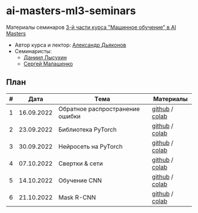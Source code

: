 # ai-masters-ml3-seminars
Материалы семинаров [3-й части курса "Машинное обучение" в AI Masters](https://aimasters.ru/ml3)

* Автор курса и лектор: [Александр Дьяконов](https://github.com/Dyakonov)
* Семинаристы:
  * [Даниил Лысухин](https://github.com/lysukhin)
  * [Сергей Малашенко](https://github.com/SergeyMalashenko)
  
## План

|#  |Дата       |Tема                                         |Материалы                                                            
|---|-----------|---------------------------------------------|---------------------------------------------------------------------|
|1  |16.09.2022 |Обратное распространение ошибки              |[github](01_backprop/seminar01_backprop.ipynb) / [colab](https://githubtocolab.com/lysukhin/ai-masters-ml3-seminars/blob/main/01_backprop/seminar01_backprop.ipynb)|
|2  |23.09.2022 |Библиотека PyTorch                           |[github](02_pytorch/seminar02_pytorch.ipynb) / [colab](https://githubtocolab.com/lysukhin/ai-masters-ml3-seminars/blob/main/02_pytorch/seminar02_pytorch.ipynb)|
|3  |30.09.2022 |Нейросеть на PyTorch                         |[github](03_neuralnet/seminar03_neuralnet.ipynb) / [colab](https://githubtocolab.com/lysukhin/ai-masters-ml3-seminars/blob/main/03_neuralnet/seminar03_neuralnet.ipynb)|
|4  |07.10.2022 |Свертки & сети                               |[github](04_convolutions/seminar04_convolutions.ipynb) / [colab](https://githubtocolab.com/lysukhin/ai-masters-ml3-seminars/blob/main/04_convolutions/seminar04_convolutions.ipynb)|
|5  |14.10.2022 |Обучение CNN                                 |[github](05_cnn/seminar05_cnn.ipynb) / [colab](https://githubtocolab.com/lysukhin/ai-masters-ml3-seminars/blob/main/05_cnn/seminar05_cnn.ipynb)|
|6  |21.10.2022 |Mask R-CNN                                   |[github](06_cnn/seminar06_mask_r_cnn.ipynb) / [colab]()|
